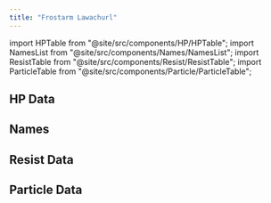 ```yaml
---
title: "Frostarm Lawachurl"
---
```


import HPTable from "@site/src/components/HP/HPTable";
import NamesList from "@site/src/components/Names/NamesList";
import ResistTable from "@site/src/components/Resist/ResistTable";
import ParticleTable from "@site/src/components/Particle/ParticleTable";

## HP Data

<HPTable item_key="frostarmlawachurl" data_src="enemy" />

## Names

<NamesList item_key="frostarmlawachurl" data_src="enemy" />

## Resist Data

<ResistTable item_key="frostarmlawachurl" data_src="enemy" />

## Particle Data

<ParticleTable item_key="frostarmlawachurl" data_src="enemy" />
